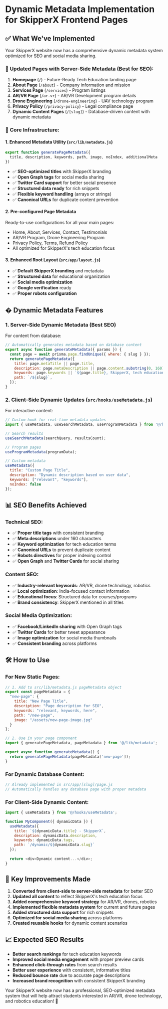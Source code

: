 # Dynamic Metadata Implementation for SkipperX Frontend Pages

## ✅ What We've Implemented

Your SkipperX website now has a comprehensive dynamic metadata system optimized for SEO and social media sharing.

### 🎯 **Updated Pages with Server-Side Metadata (Best for SEO):**

1. **Homepage** (`/`) - Future-Ready Tech Education landing page
2. **About Page** (`/about`) - Company information and mission
3. **Services Page** (`/services`) - Program listings 
4. **AR/VR Page** (`/ar-vr`) - AR/VR Development program details
5. **Drone Engineering** (`/drone-engineering`) - UAV technology program
6. **Privacy Policy** (`/privacy-policy`) - Legal compliance page
7. **Dynamic Content Pages** (`/[slug]`) - Database-driven content with dynamic metadata

### 🔧 **Core Infrastructure:**

#### 1. **Enhanced Metadata Utility** (`src/lib/metadata.js`)
```javascript
export function generatePageMetadata({
  title, description, keywords, path, image, noIndex, additionalMeta
})
```
- ✅ **SEO-optimized titles** with SkipperX branding
- ✅ **Open Graph tags** for social media sharing
- ✅ **Twitter Card support** for better social presence
- ✅ **Structured data ready** for rich snippets
- ✅ **Flexible keyword handling** (arrays or strings)
- ✅ **Canonical URLs** for duplicate content prevention

#### 2. **Pre-configured Page Metadata** 
Ready-to-use configurations for all your main pages:
- Home, About, Services, Contact, Testimonials
- AR/VR Program, Drone Engineering Program  
- Privacy Policy, Terms, Refund Policy
- All optimized for SkipperX's tech education focus

#### 3. **Enhanced Root Layout** (`src/app/layout.js`)
- ✅ **Default SkipperX branding** and metadata
- ✅ **Structured data** for educational organization
- ✅ **Social media optimization** 
- ✅ **Google verification** ready
- ✅ **Proper robots configuration**

## � **Dynamic Metadata Features**

### **1. Server-Side Dynamic Metadata (Best SEO)**
For content from database:
```javascript
// Automatically generates metadata based on database content
export async function generateMetadata({ params }) {
  const page = await prisma.page.findUnique({ where: { slug } });
  return generatePageMetadata({
    title: page.metaTitle || page.title,
    description: page.metaDescription || page.content.substring(0, 160),
    keywords: page.keywords || `${page.title}, SkipperX, tech education`,
    path: `/${slug}`,
  });
}
```

### **2. Client-Side Dynamic Updates** (`src/hooks/useMetadata.js`)
For interactive content:
```javascript
// Custom hook for real-time metadata updates
import { useMetadata, useSearchMetadata, useProgramMetadata } from '@/hooks/useMetadata';

// Search results
useSearchMetadata(searchQuery, resultsCount);

// Program pages
useProgramMetadata(programData);

// Custom metadata
useMetadata({
  title: "Custom Page Title",
  description: "Dynamic description based on user data",
  keywords: ["relevant", "keywords"],
  noIndex: false
});
```

## 📊 **SEO Benefits Achieved**

### **Technical SEO:**
- ✅ **Proper title tags** with consistent branding
- ✅ **Meta descriptions** under 160 characters
- ✅ **Keyword optimization** for tech education terms
- ✅ **Canonical URLs** to prevent duplicate content
- ✅ **Robots directives** for proper indexing control
- ✅ **Open Graph** and **Twitter Cards** for social sharing

### **Content SEO:**
- ✅ **Industry-relevant keywords**: AR/VR, drone technology, robotics
- ✅ **Local optimization**: India-focused contact information
- ✅ **Educational focus**: Structured data for courses/programs
- ✅ **Brand consistency**: SkipperX mentioned in all titles

### **Social Media Optimization:**
- ✅ **Facebook/LinkedIn sharing** with Open Graph tags
- ✅ **Twitter Cards** for better tweet appearance
- ✅ **Image optimization** for social media thumbnails
- ✅ **Consistent branding** across platforms

## 🛠 **How to Use**

### **For New Static Pages:**
```javascript
// 1. Add to src/lib/metadata.js pageMetadata object
export const pageMetadata = {
  "new-page": {
    title: "New Page Title",
    description: "Page description for SEO",
    keywords: "relevant, keywords, here",
    path: "/new-page",
    image: "/assets/new-page-image.jpg"
  }
};

// 2. Use in your page component
import { generatePageMetadata, pageMetadata } from '@/lib/metadata';

export async function generateMetadata() {
  return generatePageMetadata(pageMetadata['new-page']);
}
```

### **For Dynamic Database Content:**
```javascript
// Already implemented in src/app/[slug]/page.js
// Automatically handles any database page with proper metadata
```

### **For Client-Side Dynamic Content:**
```javascript
import { useMetadata } from '@/hooks/useMetadata';

function MyComponent({ dynamicData }) {
  useMetadata({
    title: `${dynamicData.title} - SkipperX`,
    description: dynamicData.description,
    keywords: dynamicData.tags,
    path: `/dynamic/${dynamicData.slug}`
  });
  
  return <div>Dynamic content...</div>;
}
```

## 🎯 **Key Improvements Made**

1. **Converted from client-side to server-side metadata** for better SEO
2. **Updated all content** to reflect SkipperX's tech education focus
3. **Added comprehensive keyword strategy** for AR/VR, drones, robotics
4. **Implemented flexible metadata system** for current and future pages
5. **Added structured data support** for rich snippets
6. **Optimized for social media sharing** across platforms
7. **Created reusable hooks** for dynamic content scenarios

## 📈 **Expected SEO Results**

- **Better search rankings** for tech education keywords
- **Improved social media engagement** with proper preview cards
- **Enhanced click-through rates** from search results
- **Better user experience** with consistent, informative titles
- **Reduced bounce rate** due to accurate page descriptions
- **Increased brand recognition** with consistent SkipperX branding

Your SkipperX website now has a professional, SEO-optimized metadata system that will help attract students interested in AR/VR, drone technology, and robotics education! 🚀

